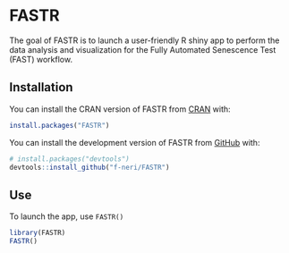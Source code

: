 
<!-- README.md is generated from README.Rmd. Please edit that file -->

# FASTR

<!-- badges: start -->
<!-- badges: end -->

The goal of FASTR is to launch a user-friendly R shiny app to perform
the data analysis and visualization for the Fully Automated Senescence
Test (FAST) workflow.

## Installation

You can install the CRAN version of FASTR from
[CRAN](https://cran.r-project.org/) with:

``` r
install.packages("FASTR")
```

You can install the development version of FASTR from
[GitHub](https://github.com/) with:

``` r
# install.packages("devtools")
devtools::install_github("f-neri/FASTR")
```

## Use

To launch the app, use `FASTR()`

``` r
library(FASTR)
FASTR()
```
